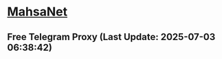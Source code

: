 
# [MahsaNet](https://t.me/mahsa_net)
## Free Telegram Proxy (Last Update: 2025-07-03 06:38:42)

    